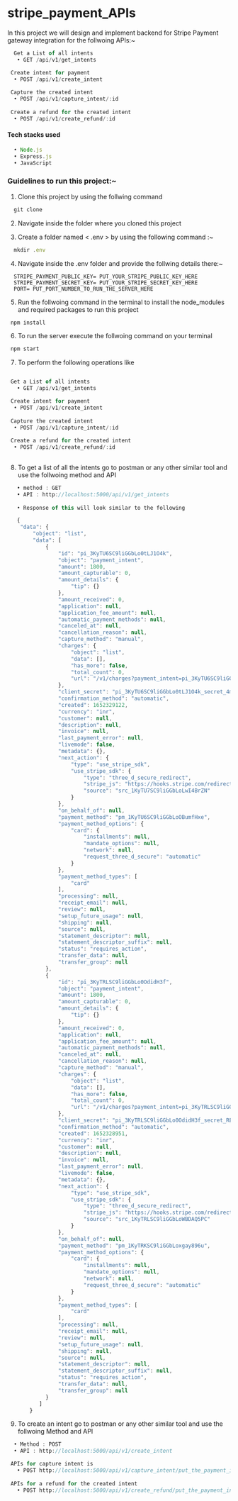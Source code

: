 # stripe_payment_APIs
In this project we will design and implement backend for Stripe Payment gateway integration for the follwoing APIs:~
```js
  Get a List of all intents
   • GET /api/v1/get_intents

 Create intent for payment
  • POST /api/v1/create_intent
  
 Capture the created intent
  • POST /api/v1/capture_intent/:id
  
 Create a refund for the created intent 
  • POST /api/v1/create_refund/:id
```

#### Tech stacks used 
```js
  • Node.js
  • Express.js
  • JavaScript
```

### Guidelines to run this project:~
1. Clone this project by using the follwing command
```js
  git clone 
```

2. Navigate inside the folder where you cloned this project

3. Create a folder named < .env > by using the following command :~
```js
  mkdir .env
```
4. Navigate inside the .env folder and provide the follwing details there:~
```
  STRIPE_PAYMENT_PUBLIC_KEY= PUT_YOUR_STRIPE_PUBLIC_KEY_HERE
  STRIPE_PAYMENT_SECRET_KEY= PUT_YOUR_STRIPE_SECRET_KEY_HERE
  PORT= PUT_PORT_NUMBER_TO_RUN_THE_SERVER_HERE
```

5. Run the follwoing command in the terminal to install the node_modules and required packages to run this project
```js
 npm install
```

6. To run the server execute the follwoing command on your terminal
```js
 npm start
```

7. To perform the following operations like 

```js

 Get a List of all intents
   • GET /api/v1/get_intents

 Create intent for payment
  • POST /api/v1/create_intent
  
 Capture the created intent
  • POST /api/v1/capture_intent/:id
  
 Create a refund for the created intent 
  • POST /api/v1/create_refund/:id
  
```
<!-- 8. Goto to the following routes as per your requirements and apply the appropriate method with the required data mentioned in Postman or at client-side or anywhere you like -->

8. To get a list of all the intents go to postman or any other similar tool and use the follwoing method and API
```js
   • method : GET 
   • API : http://localhost:5000/api/v1/get_intents
   
   • Response of this will look similar to the following

   {
    "data": {
        "object": "list",
        "data": [
            {
                "id": "pi_3KyTU6SC9liGGbLo0tLJ1O4k",
                "object": "payment_intent",
                "amount": 1800,
                "amount_capturable": 0,
                "amount_details": {
                    "tip": {}
                },
                "amount_received": 0,
                "application": null,
                "application_fee_amount": null,
                "automatic_payment_methods": null,
                "canceled_at": null,
                "cancellation_reason": null,
                "capture_method": "manual",
                "charges": {
                    "object": "list",
                    "data": [],
                    "has_more": false,
                    "total_count": 0,
                    "url": "/v1/charges?payment_intent=pi_3KyTU6SC9liGGbLo0tLJ1O4k"
                },
                "client_secret": "pi_3KyTU6SC9liGGbLo0tLJ1O4k_secret_4mnVLRLzrWpYhR8y7LPAyUiqK",
                "confirmation_method": "automatic",
                "created": 1652329122,
                "currency": "inr",
                "customer": null,
                "description": null,
                "invoice": null,
                "last_payment_error": null,
                "livemode": false,
                "metadata": {},
                "next_action": {
                    "type": "use_stripe_sdk",
                    "use_stripe_sdk": {
                        "type": "three_d_secure_redirect",
                        "stripe_js": "https://hooks.stripe.com/redirect/authenticate/src_1KyTU7SC9liGGbLoLwI4BrZN?client_secret=YOUR_SECRET_KEYS_WILL_BE_DISPLAYED_HERE",
                        "source": "src_1KyTU7SC9liGGbLoLwI4BrZN"
                    }
                },
                "on_behalf_of": null,
                "payment_method": "pm_1KyTU6SC9liGGbLoOBumfHxe",
                "payment_method_options": {
                    "card": {
                        "installments": null,
                        "mandate_options": null,
                        "network": null,
                        "request_three_d_secure": "automatic"
                    }
                },
                "payment_method_types": [
                    "card"
                ],
                "processing": null,
                "receipt_email": null,
                "review": null,
                "setup_future_usage": null,
                "shipping": null,
                "source": null,
                "statement_descriptor": null,
                "statement_descriptor_suffix": null,
                "status": "requires_action",
                "transfer_data": null,
                "transfer_group": null
            },
            {
                "id": "pi_3KyTRLSC9liGGbLo0OdidH3f",
                "object": "payment_intent",
                "amount": 1800,
                "amount_capturable": 0,
                "amount_details": {
                    "tip": {}
                },
                "amount_received": 0,
                "application": null,
                "application_fee_amount": null,
                "automatic_payment_methods": null,
                "canceled_at": null,
                "cancellation_reason": null,
                "capture_method": "manual",
                "charges": {
                    "object": "list",
                    "data": [],
                    "has_more": false,
                    "total_count": 0,
                    "url": "/v1/charges?payment_intent=pi_3KyTRLSC9liGGbLo0OdidH3f"
                },
                "client_secret": "pi_3KyTRLSC9liGGbLo0OdidH3f_secret_REhf67crxstHID5xihs9tisIA",
                "confirmation_method": "automatic",
                "created": 1652328951,
                "currency": "inr",
                "customer": null,
                "description": null,
                "invoice": null,
                "last_payment_error": null,
                "livemode": false,
                "metadata": {},
                "next_action": {
                    "type": "use_stripe_sdk",
                    "use_stripe_sdk": {
                        "type": "three_d_secure_redirect",
                        "stripe_js": "https://hooks.stripe.com/redirect/authenticate/src_1KyTRLSC9liGGbLoWBDAQ5PC?client_secret=YOUR_SECRET_KEYS_WILL_BE_DISPLAYED_HERE",
                        "source": "src_1KyTRLSC9liGGbLoWBDAQ5PC"
                    }
                },
                "on_behalf_of": null,
                "payment_method": "pm_1KyTRKSC9liGGbLoxgay896u",
                "payment_method_options": {
                    "card": {
                        "installments": null,
                        "mandate_options": null,
                        "network": null,
                        "request_three_d_secure": "automatic"
                    }
                },
                "payment_method_types": [
                    "card"
                ],
                "processing": null,
                "receipt_email": null,
                "review": null,
                "setup_future_usage": null,
                "shipping": null,
                "source": null,
                "statement_descriptor": null,
                "statement_descriptor_suffix": null,
                "status": "requires_action",
                "transfer_data": null,
                "transfer_group": null
            }
          ]
       }
```

9. To create an intent go to postman or any other similar tool and use the follwoing Method and API
```js
  • Method : POST 
  • API : http://localhost:5000/api/v1/create_intent
```

```js
 APIs for capture intent is 
   • POST http://localhost:5000/api/v1/capture_intent/put_the_payment_intent_id_here
   
 APIs for a refund for the created intent  
   • POST http://localhost:5000/api/v1/create_refund/put_the_payment_intent_id_here
      
```
